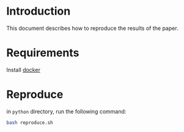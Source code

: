# Introduction

This document describes how to reproduce the results of the paper.

# Requirements

Install [docker](./README.md#install)

# Reproduce

in `python` directory, run the following command:

```bash
bash reproduce.sh
```